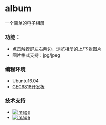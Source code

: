 # album
一个简单的电子相册

### 功能：
* 点击触摸屏左右两边，浏览相册的上/下张图片
* 图片格式支持：jpg/jpeg


### 编程环境
* Ubuntu16.04
* [GEC6818开发板](https://item.taobao.com/item.htm?spm=a1z10.1-c.w5003-6427619857.1.45ee61bboSErWr&id=38029903389&scene=taobao_shop)

### 技术支持
* <a href="https://weidian.com/?userid=260920190">![image](https://github.com/vincent040/lab/blob/master/res/weidian.jpg?raw=true)
* <a href="//shang.qq.com/wpa/qunwpa?idkey=bc2c3338276a40ac72131230ad041a00c60a2fe45172ab6b9a93fea44cf0e6fa">![image](https://github.com/vincent040/lab/blob/master/res/QQ_qun.png?raw=true) 
